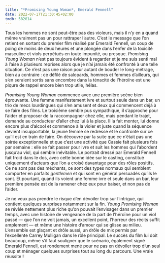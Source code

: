```yaml
---
title: "*Promising Young Woman*, Emerald Fennell"
date: 2022-07-17T21:30:45+02:00
tmdb: 582014 
---
```


Tous les hommes ne sont peut-être pas des violeurs, mais il n’y en a quand même vraiment pas un pour rattraper l’autre. C’est le message que l’on retient en sortant du premier film réalisé par Emerald Fennell, un coup de poing de moins de deux heures et une plongée dans l’enfer de la toxicité masculine et viols perpétués en toute impunité, ou presque. *Promising Young Woman* n’est pas toujours évident à regarder et je me suis senti mal à l’aise à plusieurs reprises alors que je n’ai jamais été confronté à une telle situation. Ce n’est pas une raison pour autant de bouder le long-métrage, bien au contraire : ce défilé de salopards, hommes et femmes d’ailleurs, qui s’en seraient sortis sans encombre dans la ténacité de l’héroïne est une piqure de rappel encore bien trop utile, hélas.

*Promising Young Woman* commence avec une première scène bien éprouvante. Une femme manifestement ivre et surtout seule dans un bar, un trio de mecs lourdingues qui s’en amusent et deux qui commencent déjà à se faire des films. Le troisième semble pus sympathique, il s’approche pour l’aider et proposer de la raccompagner chez elle, mais pendant le trajet, demande au conducteur d’aller chez lui à la place. Il la fait monter, lui donne encore plus d’alcool et commence à la violer et juste quand la séquence devient insupportable, la jeune femme se redresse et le confronte sur ce qu’il est en train de faire. On découvre par la suite que ce n’était pas une soirée exceptionnelle et que c’est une activité que Cassie fait plusieurs fois par semaine : elle se fait passer pour ivre et suit les hommes qui l’abordent jusqu’au viol, qui semble inévitable. Le portrait dressé par Emerald Fennell fait froid dans le dos, avec cette bonne idée sur le casting, constitué uniquement d’acteurs que l’on a croisé davantage pour des rôles positifs. Ce ne sont pas des méchants, ce sont des types normaux qui semblent comporter en parfaits *gentlemen* et qui sont en général persuadés qu’ils le sont. Et pourtant, quand ils voient une femme ivre et seule dans un bar, leur première pensée est de la ramener chez eux pour baiser, et non pas de l’aider.

Je ne veux pas prendre le risque d’en dévoiler trop sur l’intrigue, qui contient quelques surprises notamment sur la fin. *Young Promising Woman* se révèle nettement plus riche qu’on pouvait l’envisager dans un premier temps, avec une histoire de vengeance de la part de l’héroïne pour un viol passé — que l’on ne voit jamais, un excellent point, l’horreur des récits suffit amplement — et même une histoire d’amour qui se glisse au milieu. L’ensemble est glaçant et drôle aussi, un drôle de mix permis par l’excellente Carrey Mulligan dans le rôle principal. Le succès du film lui doit beaucoup, même s’il faut souligner que le scénario, également signé Emerald Fennell, est rondement mené pour ne pas en dévoiler trop d’un seul coup et ménager quelques surprises tout au long du parcours. Une vraie réussite !